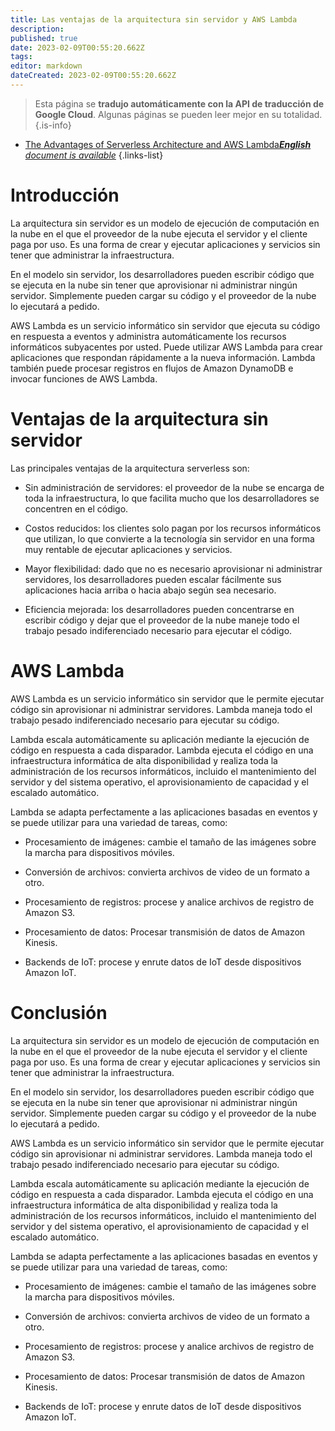 ```yaml
---
title: Las ventajas de la arquitectura sin servidor y AWS Lambda
description: 
published: true
date: 2023-02-09T00:55:20.662Z
tags: 
editor: markdown
dateCreated: 2023-02-09T00:55:20.662Z
---
```


> Esta página se **tradujo automáticamente con la API de traducción de Google Cloud**.
Algunas páginas se pueden leer mejor en su totalidad.{.is-info}



- [The Advantages of Serverless Architecture and AWS Lambda***English** document is available*](/en/Knowledge-base/Common/the-advantages-of-serverless-architecture-and-aws-lambda)
{.links-list}

      
# Introducción

La arquitectura sin servidor es un modelo de ejecución de computación en la nube en el que el proveedor de la nube ejecuta el servidor y el cliente paga por uso. Es una forma de crear y ejecutar aplicaciones y servicios sin tener que administrar la infraestructura.

En el modelo sin servidor, los desarrolladores pueden escribir código que se ejecuta en la nube sin tener que aprovisionar ni administrar ningún servidor. Simplemente pueden cargar su código y el proveedor de la nube lo ejecutará a pedido.

AWS Lambda es un servicio informático sin servidor que ejecuta su código en respuesta a eventos y administra automáticamente los recursos informáticos subyacentes por usted. Puede utilizar AWS Lambda para crear aplicaciones que respondan rápidamente a la nueva información. Lambda también puede procesar registros en flujos de Amazon DynamoDB e invocar funciones de AWS Lambda.

# Ventajas de la arquitectura sin servidor

Las principales ventajas de la arquitectura serverless son:

- Sin administración de servidores: el proveedor de la nube se encarga de toda la infraestructura, lo que facilita mucho que los desarrolladores se concentren en el código.

- Costos reducidos: los clientes solo pagan por los recursos informáticos que utilizan, lo que convierte a la tecnología sin servidor en una forma muy rentable de ejecutar aplicaciones y servicios.

- Mayor flexibilidad: dado que no es necesario aprovisionar ni administrar servidores, los desarrolladores pueden escalar fácilmente sus aplicaciones hacia arriba o hacia abajo según sea necesario.

- Eficiencia mejorada: los desarrolladores pueden concentrarse en escribir código y dejar que el proveedor de la nube maneje todo el trabajo pesado indiferenciado necesario para ejecutar el código.

# AWS Lambda

AWS Lambda es un servicio informático sin servidor que le permite ejecutar código sin aprovisionar ni administrar servidores. Lambda maneja todo el trabajo pesado indiferenciado necesario para ejecutar su código.

Lambda escala automáticamente su aplicación mediante la ejecución de código en respuesta a cada disparador. Lambda ejecuta el código en una infraestructura informática de alta disponibilidad y realiza toda la administración de los recursos informáticos, incluido el mantenimiento del servidor y del sistema operativo, el aprovisionamiento de capacidad y el escalado automático.

Lambda se adapta perfectamente a las aplicaciones basadas en eventos y se puede utilizar para una variedad de tareas, como:

- Procesamiento de imágenes: cambie el tamaño de las imágenes sobre la marcha para dispositivos móviles.

- Conversión de archivos: convierta archivos de video de un formato a otro.

- Procesamiento de registros: procese y analice archivos de registro de Amazon S3.

- Procesamiento de datos: Procesar transmisión de datos de Amazon Kinesis.

- Backends de IoT: procese y enrute datos de IoT desde dispositivos Amazon IoT.

# Conclusión

La arquitectura sin servidor es un modelo de ejecución de computación en la nube en el que el proveedor de la nube ejecuta el servidor y el cliente paga por uso. Es una forma de crear y ejecutar aplicaciones y servicios sin tener que administrar la infraestructura.

En el modelo sin servidor, los desarrolladores pueden escribir código que se ejecuta en la nube sin tener que aprovisionar ni administrar ningún servidor. Simplemente pueden cargar su código y el proveedor de la nube lo ejecutará a pedido.

AWS Lambda es un servicio informático sin servidor que le permite ejecutar código sin aprovisionar ni administrar servidores. Lambda maneja todo el trabajo pesado indiferenciado necesario para ejecutar su código.

Lambda escala automáticamente su aplicación mediante la ejecución de código en respuesta a cada disparador. Lambda ejecuta el código en una infraestructura informática de alta disponibilidad y realiza toda la administración de los recursos informáticos, incluido el mantenimiento del servidor y del sistema operativo, el aprovisionamiento de capacidad y el escalado automático.

Lambda se adapta perfectamente a las aplicaciones basadas en eventos y se puede utilizar para una variedad de tareas, como:

- Procesamiento de imágenes: cambie el tamaño de las imágenes sobre la marcha para dispositivos móviles.

- Conversión de archivos: convierta archivos de video de un formato a otro.

- Procesamiento de registros: procese y analice archivos de registro de Amazon S3.

- Procesamiento de datos: Procesar transmisión de datos de Amazon Kinesis.

- Backends de IoT: procese y enrute datos de IoT desde dispositivos Amazon IoT.
